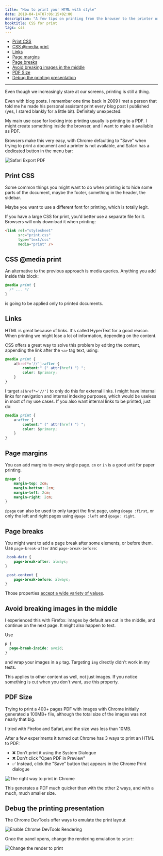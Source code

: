 ```yaml
---
title: "How to print your HTML with style"
date: 2018-04-14T07:06:15+02:00
description: "A few tips on printing from the browser to the printer or to a PDF document using CSS"
booktitle: CSS for print
tags: css
---
```


<!-- TOC -->

- [Print CSS](#print-css)
- [CSS @media print](#css-media-print)
- [Links](#links)
- [Page margins](#page-margins)
- [Page breaks](#page-breaks)
- [Avoid breaking images in the middle](#avoid-breaking-images-in-the-middle)
- [PDF Size](#pdf-size)
- [Debug the printing presentation](#debug-the-printing-presentation)

<!-- /TOC -->

---

Even though we increasingly stare at our screens, printing is still a thing.

Even with blog posts. I remember one time back in 2009 I met a person that told me he made his personal assistant print every blog post I published (yes, I stared blankly for a little bit). Definitely unexpected.

My main use case for looking into printing usually is printing to a PDF. I might create something inside the browser, and I want to make it available as PDF.

Browsers make this very easy, with Chrome defaulting to "Save" when trying to print a document and a printer is not available, and Safari has a dedicated button in the menu bar:

![Safari Export PDF](safari-export-pdf.png)

## Print CSS

Some common things you might want to do when printing is to hide some parts of the document, maybe the footer, something in the header, the sidebar.

Maybe you want to use a different font for printing, which is totally legit.

If you have a large CSS for print, you'd better use a separate file for it. Browsers will only download it when printing:

```html
<link rel="stylesheet"
      src="print.css"
      type="text/css"
      media="print" />
```

## CSS @media print

An alternative to the previous approach is media queries. Anything you add inside this block:

```css
@media print {
  /* ... */
}
```

is going to be applied only to printed documents.


## Links

HTML is great because of links. It's called HyperText for a good reason. When printing we might lose a lot of information, depending on the content.

CSS offers a great way to solve this problem by editing the content, appending the link after the `<a>` tag text, using:

```css
@media print {
    a[href*='//']:after {
        content:" (" attr(href) ") ";
        color: $primary;
    }
}
```

I target `a[href*='//']` to only do this for external links. I might have internal links for navigation and internal indexing purposes, which would be useless in most of my use cases. If you also want internal links to be printed, just do:

```css
@media print {
    a:after {
        content:" (" attr(href) ") ";
        color: $primary;
    }
}
```

## Page margins

You can add margins to every single page. `cm` or `in` is a good unit for paper printing.

```css
@page {
    margin-top: 2cm;
    margin-bottom: 2cm;
    margin-left: 2cm;
    margin-right: 2cm;
}
```

`@page` can also be used to only target the first page, using `@page :first`, or only the left and right pages using `@page :left` and `@page: right`.

## Page breaks

You might want to add a page break after some elements, or before them. Use `page-break-after` and `page-break-before`:

```css
.book-date {
    page-break-after: always;
}

.post-content {
    page-break-before: always;
}
```

Those properties [accept a wide variety of values](https://developer.mozilla.org/en-US/docs/Web/CSS/page-break-after).

## Avoid breaking images in the middle

I experienced this with Firefox: images by default are cut in the middle, and continue on the next page. It might also happen to text.

Use

```css
p {
  page-break-inside: avoid;
}
```

and wrap your images in a `p` tag. Targeting `img` directly didn't work in my tests.

This applies to other content as well, not just images. If you notice something is cut when you don't want, use this property.

## PDF Size

Trying to print a 400+ pages PDF with images with Chrome initially generated a 100MB+ file, although the total size of the images was not nearly that big.

I tried with Firefox and Safari, and the size was less than 10MB.

After a few experiments it turned out Chrome has 3 ways to print an HTML to PDF:

- ❌ Don't print it using the System Dialogue
- ❌ Don't click "Open PDF in Preview"
- ✅ Instead, click the "Save" button that appears in the Chrome Print dialogue

![The right way to print in Chrome](chrome-right-way-to-print.png)

This generates a PDF much quicker than with the other 2 ways, and with a much, much smaller size.

## Debug the printing presentation

The Chrome DevTools offer ways to emulate the print layout:

![Enable Chrome DevTools Rendering](chrome-devtools-rendering.png)

Once the panel opens, change the rendering emulation to `print`:

![Change the render to print](chrome-devtools-print-render.png)